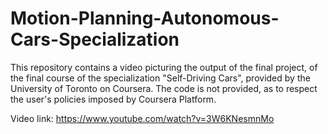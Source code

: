 # Motion-Planning-Autonomous-Cars-Specialization
This repository contains a video picturing the output of the final project, of the final course of the specialization "Self-Driving Cars", provided by the University of Toronto on Coursera. The code is not provided, as to respect the user's policies imposed by Coursera Platform.

Video link: https://www.youtube.com/watch?v=3W6KNesmnMo
